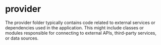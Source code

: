 # provider
The provider folder typically contains code related to external services or dependencies used in the application. This might include classes or modules responsible for connecting to external APIs, third-party services, or data sources.